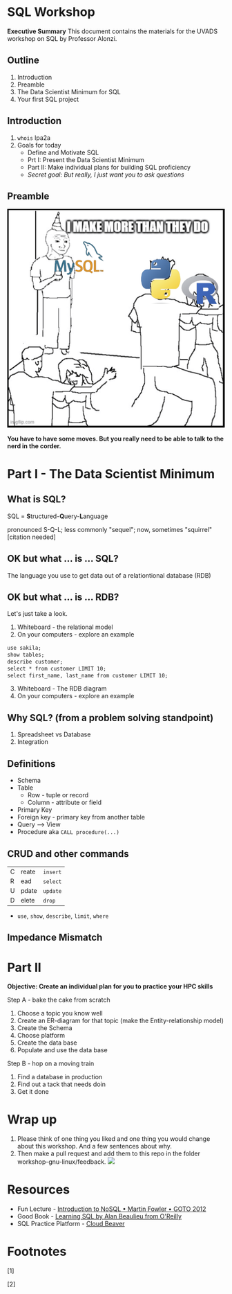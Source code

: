 # SQL Workshop
**Executive Summary** This document contains the materials for the UVADS workshop on SQL by Professor Alonzi. 

## Outline
1. Introduction
3. Preamble
4. The Data Scientist Minimum for SQL
5. Your first SQL project


## Introduction
1. `whois` lpa2a
2. Goals for today
    * Define and Motivate SQL
    * Prt I: Present the Data Scientist Minimum
    * Part II: Make individual plans for building SQL proficiency
    * _Secret goal: But really, I just want you to ask questions_


## Preamble
![](sql-meme.png)

**You have to have some moves. But you really need to be able to talk to the nerd in the corder.**

# Part I - The Data Scientist Minimum
## What is SQL?
SQL = **S**tructured-**Q**uery-**L**anguage

pronounced S-Q-L; less commonly "sequel"; now, sometimes "squirrel" [citation needed]

## OK but what ... **is** ... SQL?

The language you use to get data out of a relationtional database (RDB)

## OK but what ... **is** ... RDB?

Let's just take a look.
1. Whiteboard - the relational model
2. On your computers - explore an example

```
use sakila;
show tables;
describe customer;
select * from customer LIMIT 10;
select first_name, last_name from customer LIMIT 10;
```

3. Whiteboard - The RDB diagram
4. On your computers - explore an example


## Why SQL? (from a problem solving standpoint)

1. Spreadsheet vs Database
2. Integration

## Definitions
* Schema
* Table
    * Row - tuple or record
    * Column - attribute or field
* Primary Key
* Foreign key - primary key from another table
* Query --> View
* Procedure aka `CALL procedure(...)`

## CRUD and other commands

| | | |
|-|-|-|
|C|reate|`insert`|
|R|ead|`select`|
|U|pdate|`update`|
|D|elete|`drop`|

* `use`, `show`, `describe`, `limit`, `where`

## Impedance Mismatch

# Part II
**Objective: Create an individual plan for you to practice your HPC skills**

Step A - bake the cake from scratch
1. Choose a topic you know well
2. Create an ER-diagram for that topic (make the Entity-relationship model)
3. Create the Schema
4. Choose platform
5. Create the data base
6. Populate and use the data base

Step B - hop on a moving train
1. Find a database in production
2. Find out a tack that needs doin
3. Get it done

# Wrap up
1. Please think of one thing you liked and one thing you would change about this workshop. And a few sentences about why.
2. Then make a pull request and add them to this repo in the folder workshop-gnu-linux/feedback.
![](../workshop-gnu-linux/swanson-please.png)

# Resources
* Fun Lecture - [Introduction to NoSQL • Martin Fowler • GOTO 2012](https://youtu.be/qI_g07C_Q5I?si=pEkFdkTYquHfcv85)
* Good Book - [Learning SQL by Alan Beaulieu from O'Reilly](https://search.lib.virginia.edu/sources/uva_library/items/u11457927)
* SQL Practice Platform - [Cloud Beaver](https://demo.cloudbeaver.io)

# Footnotes
[1] 

[2] 

